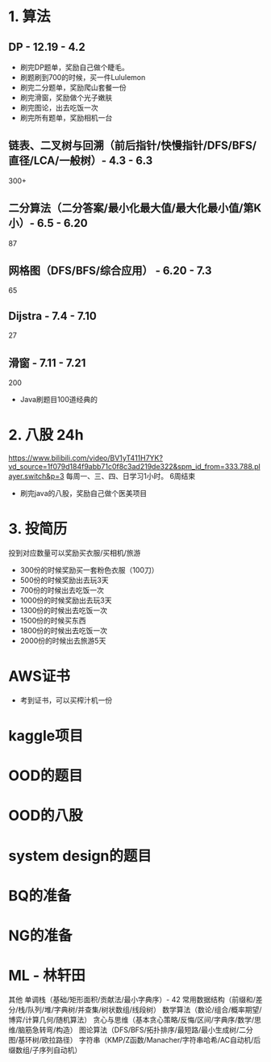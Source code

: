 # 1. 算法
## DP - 12.19 - 4.2
- 刷完DP题单，奖励自己做个睫毛。
- 刷题刷到700的时候，买一件Lululemon
- 刷完二分题单，奖励爬山套餐一份
- 刷完滑窗，奖励做个光子嫩肤
- 刷完图论，出去吃饭一次
- 刷完所有题单，奖励相机一台

## 链表、二叉树与回溯（前后指针/快慢指针/DFS/BFS/直径/LCA/一般树）- 4.3 - 6.3
300+

## 二分算法（二分答案/最小化最大值/最大化最小值/第K小）- 6.5 - 6.20
87

## 网格图（DFS/BFS/综合应用） - 6.20 - 7.3
65 

## Dijstra - 7.4 - 7.10
27

## 滑窗 - 7.11 - 7.21
200


* Java刷题目100道经典的


# 2. 八股 24h
https://www.bilibili.com/video/BV1yT411H7YK?vd_source=1f079d184f9abb71c0f8c3ad219de322&spm_id_from=333.788.player.switch&p=3
每周一、三、四、日学习1小时。
6周结束

- 刷完java的八股，奖励自己做个医美项目

# 3. 投简历
投到对应数量可以奖励买衣服/买相机/旅游
- 300份的时候奖励买一套粉色衣服（100刀）
- 500份的时候奖励出去玩3天
- 700份的时候出去吃饭一次
- 1000份的时候奖励出去玩3天
- 1300份的时候出去吃饭一次
- 1500份的时候买东西
- 1800份的时候出去吃饭一次
- 2000份的时候出去旅游5天

# AWS证书
- 考到证书，可以买榨汁机一份

# kaggle项目

# OOD的题目

# OOD的八股

# system design的题目

# BQ的准备

# NG的准备

# ML - 林轩田



其他
单调栈（基础/矩形面积/贡献法/最小字典序）- 42
常用数据结构（前缀和/差分/栈/队列/堆/字典树/并查集/树状数组/线段树）
数学算法（数论/组合/概率期望/博弈/计算几何/随机算法）
贪心与思维（基本贪心策略/反悔/区间/字典序/数学/思维/脑筋急转弯/构造）
图论算法（DFS/BFS/拓扑排序/最短路/最小生成树/二分图/基环树/欧拉路径）
字符串（KMP/Z函数/Manacher/字符串哈希/AC自动机/后缀数组/子序列自动机）